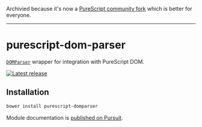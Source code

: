 Archivied because it's now a [PureScript community fork](https://github.com/purescript-web/purescript-web-dom-parser) which is better for everyone.

- - -

# purescript-dom-parser

[`DOMParser`](https://developer.mozilla.org/docs/Web/API/DOMParser) wrapper for integration with PureScript DOM.


[![Latest release](http://img.shields.io/github/release/toastal/purescript-domparser.svg)](https://github.com/toastal/purescript-domparser/releases)


## Installation

```bash
bower install purescript-domparser
```

Module documentation is [published on Pursuit](https://pursuit.purescript.org/packages/purescript-dom-parser).

